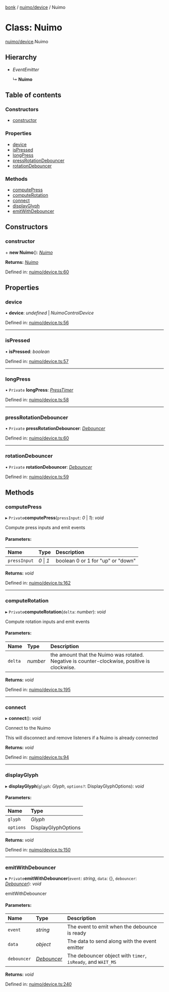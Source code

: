 [bonk](../README.md) / [nuimo/device](../modules/nuimo_device.md) / Nuimo

# Class: Nuimo

[nuimo/device](../modules/nuimo_device.md).Nuimo

## Hierarchy

* *EventEmitter*

  ↳ **Nuimo**

## Table of contents

### Constructors

- [constructor](nuimo_device.nuimo.md#constructor)

### Properties

- [device](nuimo_device.nuimo.md#device)
- [isPressed](nuimo_device.nuimo.md#ispressed)
- [longPress](nuimo_device.nuimo.md#longpress)
- [pressRotationDebouncer](nuimo_device.nuimo.md#pressrotationdebouncer)
- [rotationDebouncer](nuimo_device.nuimo.md#rotationdebouncer)

### Methods

- [computePress](nuimo_device.nuimo.md#computepress)
- [computeRotation](nuimo_device.nuimo.md#computerotation)
- [connect](nuimo_device.nuimo.md#connect)
- [displayGlyph](nuimo_device.nuimo.md#displayglyph)
- [emitWithDebouncer](nuimo_device.nuimo.md#emitwithdebouncer)

## Constructors

### constructor

\+ **new Nuimo**(): [*Nuimo*](nuimo_device.nuimo.md)

**Returns:** [*Nuimo*](nuimo_device.nuimo.md)

Defined in: [nuimo/device.ts:60](https://github.com/expandrew/media-cube/blob/4261262/bonk/src/devices/nuimo/device.ts#L60)

## Properties

### device

• **device**: *undefined* \| *NuimoControlDevice*

Defined in: [nuimo/device.ts:56](https://github.com/expandrew/media-cube/blob/4261262/bonk/src/devices/nuimo/device.ts#L56)

___

### isPressed

• **isPressed**: *boolean*

Defined in: [nuimo/device.ts:57](https://github.com/expandrew/media-cube/blob/4261262/bonk/src/devices/nuimo/device.ts#L57)

___

### longPress

• `Private` **longPress**: [*PressTimer*](../modules/utils.md#presstimer)

Defined in: [nuimo/device.ts:58](https://github.com/expandrew/media-cube/blob/4261262/bonk/src/devices/nuimo/device.ts#L58)

___

### pressRotationDebouncer

• `Private` **pressRotationDebouncer**: [*Debouncer*](../modules/utils.md#debouncer)

Defined in: [nuimo/device.ts:60](https://github.com/expandrew/media-cube/blob/4261262/bonk/src/devices/nuimo/device.ts#L60)

___

### rotationDebouncer

• `Private` **rotationDebouncer**: [*Debouncer*](../modules/utils.md#debouncer)

Defined in: [nuimo/device.ts:59](https://github.com/expandrew/media-cube/blob/4261262/bonk/src/devices/nuimo/device.ts#L59)

## Methods

### computePress

▸ `Private`**computePress**(`pressInput`: *0* \| *1*): *void*

Compute press inputs and emit events

#### Parameters:

Name | Type | Description |
:------ | :------ | :------ |
`pressInput` | *0* \| *1* | boolean 0 or 1 for "up" or "down"    |

**Returns:** *void*

Defined in: [nuimo/device.ts:162](https://github.com/expandrew/media-cube/blob/4261262/bonk/src/devices/nuimo/device.ts#L162)

___

### computeRotation

▸ `Private`**computeRotation**(`delta`: *number*): *void*

Compute rotation inputs and emit events

#### Parameters:

Name | Type | Description |
:------ | :------ | :------ |
`delta` | *number* | the amount that the Nuimo was rotated. Negative is counter-clockwise, positive is clockwise.    |

**Returns:** *void*

Defined in: [nuimo/device.ts:195](https://github.com/expandrew/media-cube/blob/4261262/bonk/src/devices/nuimo/device.ts#L195)

___

### connect

▸ **connect**(): *void*

Connect to the Nuimo

This will disconnect and remove listeners if a Nuimo is already connected

**Returns:** *void*

Defined in: [nuimo/device.ts:94](https://github.com/expandrew/media-cube/blob/4261262/bonk/src/devices/nuimo/device.ts#L94)

___

### displayGlyph

▸ **displayGlyph**(`glyph`: *Glyph*, `options?`: DisplayGlyphOptions): *void*

#### Parameters:

Name | Type |
:------ | :------ |
`glyph` | *Glyph* |
`options` | DisplayGlyphOptions |

**Returns:** *void*

Defined in: [nuimo/device.ts:150](https://github.com/expandrew/media-cube/blob/4261262/bonk/src/devices/nuimo/device.ts#L150)

___

### emitWithDebouncer

▸ `Private`**emitWithDebouncer**(`event`: *string*, `data`: {}, `debouncer`: [*Debouncer*](../modules/utils.md#debouncer)): *void*

emitWithDebouncer

#### Parameters:

Name | Type | Description |
:------ | :------ | :------ |
`event` | *string* | The event to emit when the debounce is ready   |
`data` | *object* | The data to send along with the event emitter   |
`debouncer` | [*Debouncer*](../modules/utils.md#debouncer) | The debouncer object with `timer`, `isReady`, and `WAIT_MS`    |

**Returns:** *void*

Defined in: [nuimo/device.ts:240](https://github.com/expandrew/media-cube/blob/4261262/bonk/src/devices/nuimo/device.ts#L240)
